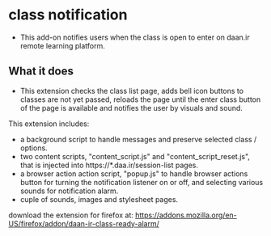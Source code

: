 # class notification

* This add-on notifies users when the class is open to enter on daan.ir remote learning platform.

## What it does

* This extension checks the class list page, adds bell icon buttons to classes are not yet
passed, reloads the page until the enter class button of the page is available and notifies
the user by visuals and sound.

This extension includes:

* a background script to handle messages and preserve selected class / options.
* two content scripts, "content_script.js" and "content_script_reset.js", that is injected into
https://*.daa.ir/session-list pages.
* a browser action action script, "popup.js" to handle browser actions button for turning the notification
listener on or off, and selecting various sounds for notification alarm.
* cuple of sounds, images and stylesheet pages.

download the extension for firefox at: https://addons.mozilla.org/en-US/firefox/addon/daan-ir-class-ready-alarm/
